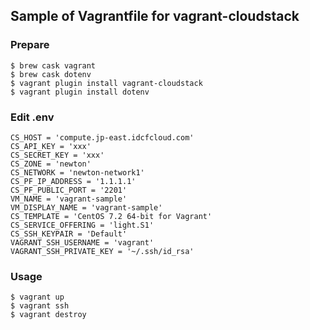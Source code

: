 ## Sample of Vagrantfile for vagrant-cloudstack

### Prepare

```
$ brew cask vagrant
$ brew cask dotenv
$ vagrant plugin install vagrant-cloudstack
$ vagrant plugin install dotenv
```

### Edit .env

```
CS_HOST = 'compute.jp-east.idcfcloud.com'
CS_API_KEY = 'xxx'
CS_SECRET_KEY = 'xxx'
CS_ZONE = 'newton'
CS_NETWORK = 'newton-network1'
CS_PF_IP_ADDRESS = '1.1.1.1'
CS_PF_PUBLIC_PORT = '2201'
VM_NAME = 'vagrant-sample'
VM_DISPLAY_NAME = 'vagrant-sample'
CS_TEMPLATE = 'CentOS 7.2 64-bit for Vagrant'
CS_SERVICE_OFFERING = 'light.S1'
CS_SSH_KEYPAIR = 'Default'
VAGRANT_SSH_USERNAME = 'vagrant'
VAGRANT_SSH_PRIVATE_KEY = '~/.ssh/id_rsa'
```

### Usage

```
$ vagrant up
$ vagrant ssh
$ vagrant destroy
```


